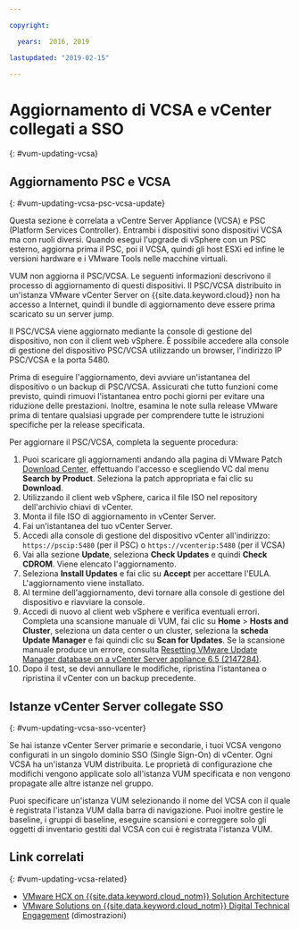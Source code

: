 ```yaml
---

copyright:

  years:  2016, 2019

lastupdated: "2019-02-15"

---
```


# Aggiornamento di VCSA e vCenter collegati a SSO
{: #vum-updating-vcsa}

## Aggiornamento PSC e VCSA
{: #vum-updating-vcsa-psc-vcsa-update}

Questa sezione è correlata a vCentre Server Appliance (VCSA) e PSC (Platform Services Controller). Entrambi i dispositivi sono dispositivi VCSA ma con ruoli diversi. Quando esegui l'upgrade di vSphere con un PSC esterno, aggiorna prima il PSC, poi il VCSA, quindi gli host ESXi ed infine le versioni hardware e i VMware Tools nelle macchine virtuali.

VUM non aggiorna il PSC/VCSA. Le seguenti informazioni descrivono il processo di aggiornamento di questi dispositivi. Il PSC/VCSA distribuito in un'istanza VMware vCenter Server on {{site.data.keyword.cloud}} non ha accesso a Internet, quindi il bundle di aggiornamento deve essere prima scaricato su un server jump.

Il PSC/VCSA viene aggiornato mediante la console di gestione del dispositivo, non con il client web vSphere. È possibile accedere alla console di gestione del dispositivo PSC/VCSA utilizzando un browser, l'indirizzo IP PSC/VCSA e la porta 5480.

Prima di eseguire l'aggiornamento, devi avviare un'istantanea del dispositivo o un backup di PSC/VCSA. Assicurati che tutto funzioni come previsto, quindi rimuovi l'istantanea entro pochi giorni per evitare una riduzione delle prestazioni. Inoltre, esamina le note sulla release VMware prima di tentare qualsiasi upgrade per comprendere tutte le istruzioni specifiche per la release specificata.

Per aggiornare il PSC/VCSA, completa la seguente procedura:
1. Puoi scaricare gli aggiornamenti andando alla pagina di VMware Patch [Download Center](https://my.vmware.com/group/vmware/patch#search), effettuando l'accesso e scegliendo VC dal menu **Search by Product**. Seleziona la patch appropriata e fai clic su **Download**.
2. Utilizzando il client web vSphere, carica il file ISO nel repository dell'archivio chiavi di vCenter.
3. Monta il file ISO di aggiornamento in vCenter Server.
4. Fai un'istantanea del tuo vCenter Server.
5. Accedi alla console di gestione del dispositivo vCenter all'indirizzo: `https://pscip:5480` (per il PSC) o `https://vcenterip:5480` (per il VCSA)
6. Vai alla sezione **Update**, seleziona **Check Updates** e quindi **Check CDROM**. Viene elencato l'aggiornamento.
7. Seleziona **Install Updates** e fai clic su **Accept** per accettare l'EULA. L'aggiornamento viene installato.
8. Al termine dell'aggiornamento, devi tornare alla console di gestione del dispositivo e riavviare la console.
9. Accedi di nuovo al client web vSphere e verifica eventuali errori. Completa una scansione manuale di VUM, fai clic su **Home** > **Hosts and Cluster**, seleziona un data center o un cluster, seleziona la **scheda Update Manager** e fai quindi clic su **Scan for Updates**. Se la scansione manuale produce un errore, consulta [Resetting VMware Update Manager database on a vCenter Server appliance 6.5 (2147284)](https://kb.vmware.com/s/article/2147284).
10. Dopo il test, se devi annullare le modifiche, ripristina l'istantanea o ripristina il vCenter con un backup precedente.

## Istanze vCenter Server collegate SSO
{: #vum-updating-vcsa-sso-vcenter}

Se hai istanze vCenter Server primarie e secondarie, i tuoi VCSA vengono configurati in un singolo dominio SSO (Single Sign-On) di vCenter. Ogni VCSA ha un'istanza VUM distribuita. Le proprietà di configurazione che modifichi vengono applicate solo all'istanza VUM specificata e non vengono propagate alle altre istanze nel gruppo.

Puoi specificare un'istanza VUM selezionando il nome del VCSA con il quale è registrata l'istanza VUM dalla barra di navigazione. Puoi inoltre gestire le baseline, i gruppi di baseline, eseguire scansioni e correggere solo gli oggetti di inventario gestiti dal VCSA con cui è registrata l'istanza VUM.

## Link correlati
{: #vum-updating-vcsa-related}

* [VMware HCX on {{site.data.keyword.cloud_notm}} Solution Architecture](https://www.ibm.com/cloud/garage/files/HCX_Architecture_Design.pdf)
* [VMware Solutions on {{site.data.keyword.cloud_notm}} Digital Technical Engagement](https://ibm-dte.mybluemix.net/ibm-vmware) (dimostrazioni)
